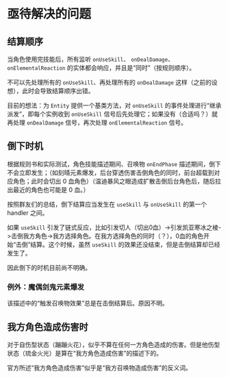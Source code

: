 # 亟待解决的问题

## 结算顺序

当角色使用完技能后，所有监听 `onUseSkill`、 `onDealDamage`、`onElementalReaction` 的实体都会响应，并且是“同时”（按规则顺序）。

不可以先处理所有的 `onUseSkill`、再处理所有的 `onDealDamage` 这样（之前的设想），此时会导致结算顺序出错。

目前的想法：为 `Entity` 提供一个基类方法，对 `onUseSkill` 的事件处理进行“继承派发”，即每个实例收到 `onUseSkill` 信号后先处理它；如果没有（合适吗？）就再处理 `onDealDamage` 信号，再次处理 `onElementalReaction` 信号。

## 倒下时机

根据规则书和实际测试，角色技能描述期间、召唤物 `onEndPhase` 描述期间，倒下不会立即发生；（如刻晴元素爆发，后台穿透伤害击倒角色的同时，前台超载到对应角色；此时会切出 0 血角色）（温迪暴风之眼造成扩散击倒后台角色后，随后拉出最近的角色也可能是 0 血。）

按照群友们的总结，倒下结算应当发生在 `useSkill` 与 `onUseSkill` 的第一个 handler 之间。

如果 `useSkill` 引发了链式反应，比如引发切人（切出0血）->引发凯亚寒冰之棱->击倒我方角色->我方选择角色。在我方选择角色的同时（？），0血的角色开始“击倒”结算。这个时候，虽然 `useSkill` 的效果还没结束，但是击倒结算却已经发生了。

因此倒下的时机目前尚不明确。

### 例外：魔偶剑鬼元素爆发

该描述中的“触发召唤物效果”总是在击倒结算后。原因不明。

## 我方角色造成伤害时

对于自伤型状态（蹦蹦火花），似乎不算在任何一方角色造成的伤害。但是他伤型状态（琉金火光）是算在“我方角色造成伤害”的描述下的。

官方所述“我方角色造成伤害”似乎是“我方召唤物造成伤害”的反义词。

